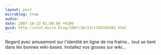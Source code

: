 ```yaml
---
layout: post
microblog: true
audio: 
date: 2007-10-23 01:00:00 +0100
guid: http://xtof.micro.blog/2007/10/23/t358395482.html
---
```

Regard avec amusement sur l'identité en ligne de ma fratrie...  tout se tient dans les bonnes wiki-bases. Installez vos gosses sur wiki...
